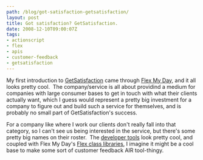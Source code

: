 ```yaml
---
path: /blog/got-satisfaction-getsatisfaction/
layout: post
title: Got satisfaction? GetSatisfaction.
date: 2008-12-10T09:00:07Z
tags:
- actionscript
- flex
- apis
- customer-feedback
- getsatisfaction
---
```


My first introduction to <a href="http://getsatisfaction.com/" target="_blank">GetSatisfaction</a> came through <a href="http://www.dehats.com/drupal/?q=node/52" target="_blank">Flex My Day</a>, and it all looks pretty cool.  The company/service is all about providind a medium for companies with large consumer bases to get in touch with what their clients actually want, which I guess would represent a pretty big investment for a company to figure out and build such a service for themselves, and is probably no small part of GetSatisfaction's success.

For a company like where I work our clients don't really fall into that category, so I can't see us being interested in the service, but there's some pretty big names on their roster.  The <a href="http://developers.getsatisfaction.com/" target="_blank">developer tools</a> look pretty cool, and coupled with Flex My Day's <a href="http://code.google.com/p/flexgetsatisfactionlib/" target="_blank">Flex class libraries</a>, I imagine it might be a cool base to make some sort of customer feedback AIR tool-thingy.